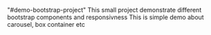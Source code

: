 "#demo-bootstrap-project" 
This small project demonstrate different bootstrap components and responsivness
This is simple demo about carousel, box container etc
